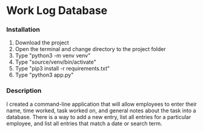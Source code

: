 # Work Log Database

### Installation

1. Download the project
2. Open the terminal and change directory to the project folder
3. Type "python3 -m venv venv"
4. Type "source/venv/bin/activate"
5. Type "pip3 install -r requirements.txt"
6. Type "python3 app.py"

### Description

I created a command-line application that will allow employees to enter their name, time worked, task worked on, and general notes about the task into a database. There is a way to add a new entry, list all entries for a particular employee, and list all entries that match a date or search term.
